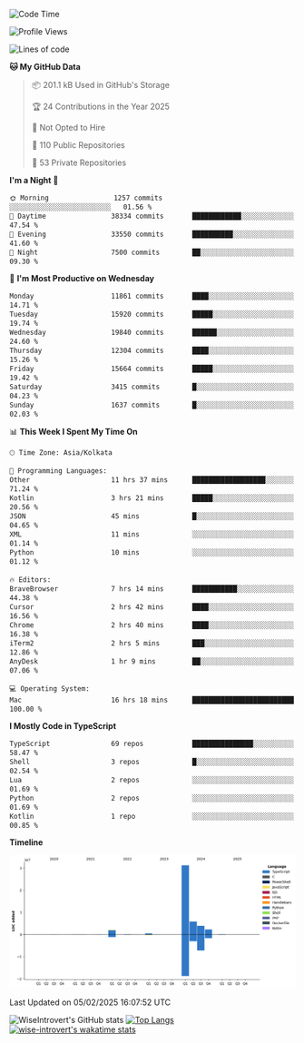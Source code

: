 <!--START_SECTION:waka-->
![Code Time](http://img.shields.io/badge/Code%20Time-2%2C196%20hrs%205%20mins-blue)

![Profile Views](http://img.shields.io/badge/Profile%20Views-0-blue)

![Lines of code](https://img.shields.io/badge/From%20Hello%20World%20I%27ve%20Written-46.3%20million%20lines%20of%20code-blue)

**🐱 My GitHub Data** 

> 📦 201.1 kB Used in GitHub's Storage 
 > 
> 🏆 24 Contributions in the Year 2025
 > 
> 🚫 Not Opted to Hire
 > 
> 📜 110 Public Repositories 
 > 
> 🔑 53 Private Repositories 
 > 
**I'm a Night 🦉** 

```text
🌞 Morning                1257 commits        ░░░░░░░░░░░░░░░░░░░░░░░░░   01.56 % 
🌆 Daytime                38334 commits       ████████████░░░░░░░░░░░░░   47.54 % 
🌃 Evening                33550 commits       ██████████░░░░░░░░░░░░░░░   41.60 % 
🌙 Night                  7500 commits        ██░░░░░░░░░░░░░░░░░░░░░░░   09.30 % 
```
📅 **I'm Most Productive on Wednesday** 

```text
Monday                   11861 commits       ████░░░░░░░░░░░░░░░░░░░░░   14.71 % 
Tuesday                  15920 commits       █████░░░░░░░░░░░░░░░░░░░░   19.74 % 
Wednesday                19840 commits       ██████░░░░░░░░░░░░░░░░░░░   24.60 % 
Thursday                 12304 commits       ████░░░░░░░░░░░░░░░░░░░░░   15.26 % 
Friday                   15664 commits       █████░░░░░░░░░░░░░░░░░░░░   19.42 % 
Saturday                 3415 commits        █░░░░░░░░░░░░░░░░░░░░░░░░   04.23 % 
Sunday                   1637 commits        █░░░░░░░░░░░░░░░░░░░░░░░░   02.03 % 
```


📊 **This Week I Spent My Time On** 

```text
🕑︎ Time Zone: Asia/Kolkata

💬 Programming Languages: 
Other                    11 hrs 37 mins      ██████████████████░░░░░░░   71.24 % 
Kotlin                   3 hrs 21 mins       █████░░░░░░░░░░░░░░░░░░░░   20.56 % 
JSON                     45 mins             █░░░░░░░░░░░░░░░░░░░░░░░░   04.65 % 
XML                      11 mins             ░░░░░░░░░░░░░░░░░░░░░░░░░   01.14 % 
Python                   10 mins             ░░░░░░░░░░░░░░░░░░░░░░░░░   01.12 % 

🔥 Editors: 
BraveBrowser             7 hrs 14 mins       ███████████░░░░░░░░░░░░░░   44.38 % 
Cursor                   2 hrs 42 mins       ████░░░░░░░░░░░░░░░░░░░░░   16.56 % 
Chrome                   2 hrs 40 mins       ████░░░░░░░░░░░░░░░░░░░░░   16.38 % 
iTerm2                   2 hrs 5 mins        ███░░░░░░░░░░░░░░░░░░░░░░   12.86 % 
AnyDesk                  1 hr 9 mins         ██░░░░░░░░░░░░░░░░░░░░░░░   07.06 % 

💻 Operating System: 
Mac                      16 hrs 18 mins      █████████████████████████   100.00 % 
```

**I Mostly Code in TypeScript** 

```text
TypeScript               69 repos            ███████████████░░░░░░░░░░   58.47 % 
Shell                    3 repos             █░░░░░░░░░░░░░░░░░░░░░░░░   02.54 % 
Lua                      2 repos             ░░░░░░░░░░░░░░░░░░░░░░░░░   01.69 % 
Python                   2 repos             ░░░░░░░░░░░░░░░░░░░░░░░░░   01.69 % 
Kotlin                   1 repo              ░░░░░░░░░░░░░░░░░░░░░░░░░   00.85 % 
```



**Timeline**

![Lines of Code chart](https://raw.githubusercontent.com/wise-introvert/wise-introvert/master/assets/bar_graph.png)


 Last Updated on 05/02/2025 16:07:52 UTC
<!--END_SECTION:waka-->

![WiseIntrovert's GitHub stats](https://github-readme-stats.vercel.app/api?username=wise-introvert&count_private=true&show_icons=true)
[![Top Langs](https://github-readme-stats.vercel.app/api/top-langs/?username=wise-introvert&langs_count=10)](https://github.com/anuraghazra/github-readme-stats)
[![wise-introvert's wakatime stats](https://github-readme-stats.vercel.app/api/wakatime?username=wiseintrovert)](https://github.com/anuraghazra/github-readme-stats)
